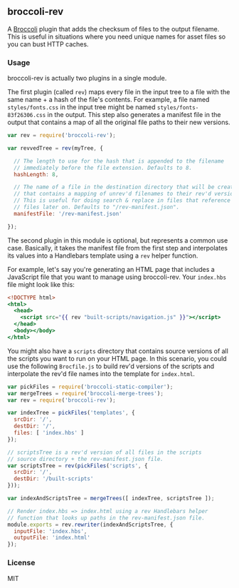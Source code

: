 ## broccoli-rev

A [Broccoli](https://github.com/joliss/broccoli) plugin that adds the checksum of files to the output filename. This is useful in situations where you need unique names for asset files so you can bust HTTP caches.

### Usage

broccoli-rev is actually two plugins in a single module.

The first plugin (called `rev`) maps every file in the input tree to a file with the same name + a hash of the file's contents. For example, a file named `styles/fonts.css` in the input tree might be named `styles/fonts-83f26306.css` in the output. This step also generates a manifest file in the output that contains a map of all the original file paths to their new versions.

```js
var rev = require('broccoli-rev');

var revvedTree = rev(myTree, {

  // The length to use for the hash that is appended to the filename
  // immediately before the file extension. Defaults to 8.
  hashLength: 8,

  // The name of a file in the destination directory that will be created
  // that contains a mapping of unrev'd filenames to their rev'd versions.
  // This is useful for doing search & replace in files that reference rev'd
  // files later on. Defaults to "/rev-manifest.json".
  manifestFile: '/rev-manifest.json'

});
```

The second plugin in this module is optional, but represents a common use case. Basically, it takes the manifest file from the first step and interpolates its values into a Handlebars template using a `rev` helper function.

For example, let's say you're generating an HTML page that includes a JavaScript file that you want to manage using broccoli-rev. Your `index.hbs` file might look like this:

```handlebars
<!DOCTYPE html>
<html>
  <head>
    <script src="{{ rev "built-scripts/navigation.js" }}"></script>
  </head>
  <body></body>
</html>
```

You might also have a `scripts` directory that contains source versions of all the scripts you want to run on your HTML page. In this scenario, you could use the following `Brocfile.js` to build rev'd versions of the scripts and interpolate the rev'd file names into the template for `index.html`.

```js
var pickFiles = require('broccoli-static-compiler');
var mergeTrees = require('broccoli-merge-trees');
var rev = require('broccoli-rev');

var indexTree = pickFiles('templates', {
  srcDir: '/',
  destDir: '/',
  files: [ 'index.hbs' ]
});

// scriptsTree is a rev'd version of all files in the scripts
// source directory + the rev-manifest.json file.
var scriptsTree = rev(pickFiles('scripts', {
  srcDir: '/',
  destDir: '/built-scripts'
}));

var indexAndScriptsTree = mergeTrees([ indexTree, scriptsTree ]);

// Render index.hbs => index.html using a rev Handlebars helper
// function that looks up paths in the rev-manifest.json file.
module.exports = rev.rewriter(indexAndScriptsTree, {
  inputFile: 'index.hbs',
  outputFile: 'index.html'
});
```

### License

MIT
